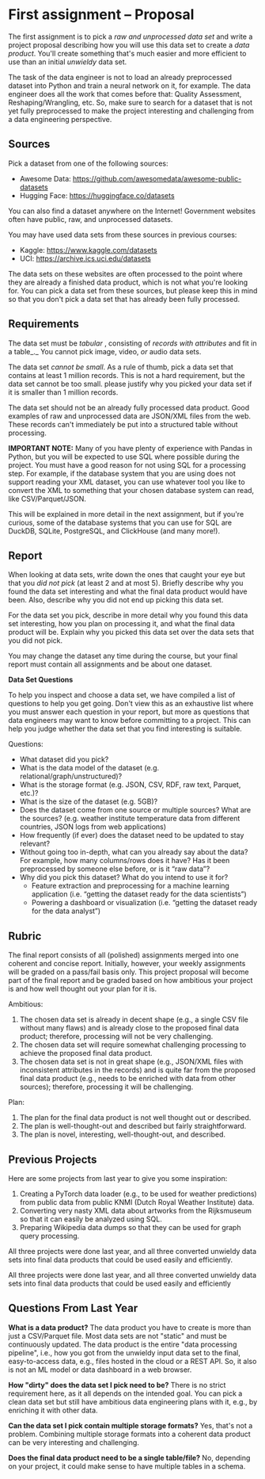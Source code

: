 # First assignment – Proposal

The first assignment is to pick a _raw and unprocessed data set_ and write a project proposal describing how
you will use this data set to create a _data product_. You'll create something that's much easier and more
efficient to use than an initial _unwieldy_ data set.

The task of the data engineer is not to load an already preprocessed dataset into Python and train a neural
network on it, for example. The data engineer does all the work that comes before that: Quality
Assessment, Reshaping/Wrangling, etc. So, make sure to search for a dataset that is not yet fully
preprocessed to make the project interesting and challenging from a data engineering perspective.

## **Sources**

Pick a dataset from one of the following sources:

- Awesome Data: https://github.com/awesomedata/awesome-public-datasets
- Hugging Face: https://huggingface.co/datasets

You can also find a dataset anywhere on the Internet! Government websites often have public, raw, and
unprocessed datasets.

You may have used data sets from these sources in previous courses:

- Kaggle: https://www.kaggle.com/datasets
- UCI: https://archive.ics.uci.edu/datasets

The data sets on these websites are often processed to the point where they are already a finished data
product, which is not what you're looking for. You can pick a data set from these sources, but please keep
this in mind so that you don't pick a data set that has already been fully processed.

## **Requirements**

The data set must be _tabular_ , consisting of _records with attributes_ and fit in a table_._ You cannot pick image,
video, _or_ audio data sets.

The data set _cannot be small_. As a rule of thumb, pick a data set that contains at least 1 million records. This
is not a hard requirement, but the data set cannot be too small. please justify why you picked your data set
if it is smaller than 1 million records.

The data set should not be an already fully processed data product. Good examples of raw and unprocessed
data are JSON/XML files from the web. These records can't immediately be put into a structured table
without processing.

**IMPORTANT NOTE:** Many of you have plenty of experience with Pandas in Python, but you will be expected
to use SQL where possible during the project. You must have a good reason for not using SQL for a
processing step. For example, if the database system that you are using does not support reading your XML
dataset, you can use whatever tool you like to convert the XML to something that your chosen database
system can read, like CSV/Parquet/JSON.

This will be explained in more detail in the next assignment, but if you're curious, some of the database
systems that you can use for SQL are DuckDB, SQLite, PostgreSQL, and ClickHouse (and many more!).

## **Report**

When looking at data sets, write down the ones that caught your eye but that you _did not pick_ (at least 2
and at most 5). Briefly describe why you found the data set interesting and what the final data product
would have been. Also, describe why you did not end up picking this data set.


For the data set you pick, describe in more detail why you found this data set interesting, how you plan on
processing it, and what the final data product will be. Explain why you picked this data set over the data sets
that you did not pick.

You may change the dataset any time during the course, but your final report must contain all assignments
and be about one dataset.

**Data Set Questions**

To help you inspect and choose a data set, we have compiled a list of questions to help you get going. Don't
view this as an exhaustive list where you must answer each question in your report, but more as questions
that data engineers may want to know before committing to a project. This can help you judge whether the
data set that you find interesting is suitable.

Questions:

- What dataset did you pick?
- What is the data model of the dataset (e.g. relational/graph/unstructured)?
- What is the storage format (e.g. JSON, CSV, RDF, raw text, Parquet, etc.)?
- What is the size of the dataset (e.g. 5GB)?
- Does the dataset come from one source or multiple sources? What are the sources? (e.g. weather
    institute temperature data from different countries, JSON logs from web applications)
- How frequently (if ever) does the dataset need to be updated to stay relevant?
- Without going too in-depth, what can you already say about the data? For example, how many
    columns/rows does it have? Has it been preprocessed by someone else before, or is it “raw data”?
- Why did you pick this dataset? What do you intend to use it for?
    - Feature extraction and preprocessing for a machine learning application (i.e. “getting the
       dataset ready for the data scientists”)
    - Powering a dashboard or visualization (i.e. “getting the dataset ready for the data analyst”)

## Rubric

The final report consists of all (polished) assignments merged into one coherent and concise report. Initially,
however, your weekly assignments will be graded on a pass/fail basis only. This project proposal will
become part of the final report and be graded based on how ambitious your project is and how well
thought out your plan for it is.

Ambitious:

1. The chosen data set is already in decent shape (e.g., a single CSV file without many flaws) and is
    already close to the proposed final data product; therefore, processing will not be very challenging.
2. The chosen data set will require somewhat challenging processing to achieve the proposed final
    data product.
3. The chosen data set is not in great shape (e.g., JSON/XML files with inconsistent attributes in the
    records) and is quite far from the proposed final data product (e.g., needs to be enriched with data
    from other sources); therefore, processing it will be challenging.

Plan:


1. The plan for the final data product is not well thought out or described.
2. The plan is well-thought-out and described but fairly straightforward.
3. The plan is novel, interesting, well-thought-out, and described.

## Previous Projects

Here are some projects from last year to give you some inspiration:

1. Creating a PyTorch data loader (e.g., to be used for weather predictions) from public data from
    public KNMI (Dutch Royal Weather Institute) data.
2. Converting very nasty XML data about artworks from the Rijksmuseum so that it can easily be
    analyzed using SQL.
3. Preparing Wikipedia data dumps so that they can be used for graph query processing.

All three projects were done last year, and all three converted unwieldy data sets into final data products
that could be used easily and efficiently.

All three projects were done last year, and all three converted unwieldy data sets into final data products
that could be used easily and efficiently

## Questions From Last Year

**What is a data product?** The data product you have to create is more than just a CSV/Parquet file. Most
data sets are not "static" and must be continuously updated. The data product is the entire "data processing
pipeline", i.e., how you got from the unwieldy input data set to the final, easy-to-access data, e.g., files
hosted in the cloud or a REST API. So, it also is not an ML model or data dashboard in a web browser.

**How "dirty" does the data set I pick need to be?** There is no strict requirement here, as it all depends on
the intended goal. You can pick a clean data set but still have ambitious data engineering plans with it, e.g.,
by enriching it with other data.

**Can the data set I pick contain multiple storage formats?** Yes, that's not a problem. Combining multiple
storage formats into a coherent data product can be very interesting and challenging.

**Does the final data product need to be a single table/file?** No, depending on your project, it could make
sense to have multiple tables in a schema.